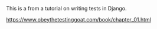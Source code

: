 This is a from a tutorial on writing tests in Django.

https://www.obeythetestinggoat.com/book/chapter_01.html